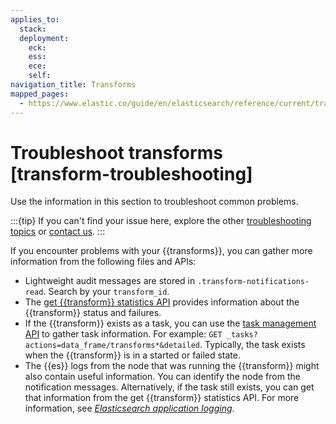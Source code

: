 ```yaml
---
applies_to:
  stack: 
  deployment:
    eck: 
    ess: 
    ece: 
    self: 
navigation_title: Transforms
mapped_pages:
  - https://www.elastic.co/guide/en/elasticsearch/reference/current/transform-troubleshooting.html
---
```


# Troubleshoot transforms [transform-troubleshooting]

Use the information in this section to troubleshoot common problems.

:::{tip}
If you can't find your issue here, explore the other [troubleshooting topics](/troubleshoot/index.md) or [contact us](/troubleshoot/index.md#contact-us).
:::

If you encounter problems with your {{transforms}}, you can gather more information from the following files and APIs:

* Lightweight audit messages are stored in `.transform-notifications-read`. Search by your `transform_id`.
* The [get {{transform}} statistics API](https://www.elastic.co/docs/api/doc/elasticsearch/operation/operation-transform-get-transform-stats) provides information about the {{transform}} status and failures.
* If the {{transform}} exists as a task, you can use the [task management API](https://www.elastic.co/docs/api/doc/elasticsearch/group/endpoint-tasks) to gather task information. For example: `GET _tasks?actions=data_frame/transforms*&detailed`. Typically, the task exists when the {{transform}} is in a started or failed state.
* The {{es}} logs from the node that was running the {{transform}} might also contain useful information. You can identify the node from the notification messages. Alternatively, if the task still exists, you can get that information from the get {{transform}} statistics API. For more information, see [*Elasticsearch application logging*](../../deploy-manage/monitor/logging-configuration/elasticsearch-log4j-configuration-self-managed.md).

